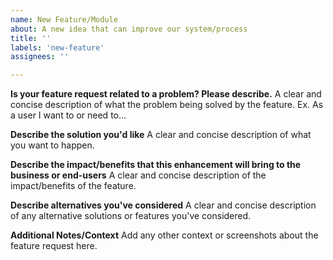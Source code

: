 ```yaml
---
name: New Feature/Module
about: A new idea that can improve our system/process
title: ''
labels: 'new-feature'
assignees: ''

---
```


**Is your feature request related to a problem? Please describe.**
A clear and concise description of what the problem being solved by the feature. Ex. As a user <or any other role> I want to or need to...

**Describe the solution you'd like**
A clear and concise description of what you want to happen.

**Describe the impact/benefits that this enhancement will bring to the business or end-users**
A clear and concise description of the impact/benefits of the feature.

**Describe alternatives you've considered**
A clear and concise description of any alternative solutions or features you've considered.

**Additional Notes/Context**
Add any other context or screenshots about the feature request here.